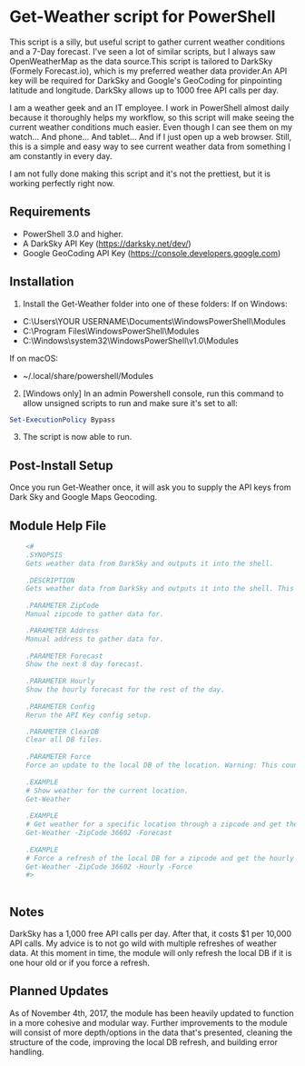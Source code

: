 # Get-Weather script for PowerShell

This script is a silly, but useful script to gather current weather conditions and a 7-Day forecast. I've seen a lot of similar scripts, but I always saw OpenWeatherMap as the data source.This script is tailored to DarkSky (Formely Forecast.io), which is my preferred weather data provider.An API key will be required for DarkSky and Google's GeoCoding for pinpointing latitude and longitude. DarkSky allows up to 1000 free API calls per day.

I am a weather geek and an IT employee. I work in PowerShell almost daily because it thoroughly helps my workflow, so this script will make seeing the current weather conditions much easier. Even though I can see them on my watch... And phone... And tablet... And if I just open up a web browser. Still, this is a simple and easy way to see current weather data from something I am constantly in every day.

I am not fully done making this script and it's not the prettiest, but it is working perfectly right now.

## Requirements
* PowerShell 3.0 and higher.
* A DarkSky API Key (https://darksky.net/dev/)
* Google GeoCoding API Key (https://console.developers.google.com)


## Installation
1. Install the Get-Weather folder into one of these folders:
  If on Windows:
  * C:\Users\YOUR USERNAME\Documents\WindowsPowerShell\Modules
  * C:\Program Files\WindowsPowerShell\Modules
  * C:\Windows\system32\WindowsPowerShell\v1.0\Modules

  If on macOS:
  * ~/.local/share/powershell/Modules


2. [Windows only] In an admin Powershell console, run this command to allow unsigned scripts to run and make sure it's set to all:
  ```powershell
Set-ExecutionPolicy Bypass
```

3. The script is now able to run.

## Post-Install Setup

Once you run Get-Weather once, it will ask you to supply the API keys from Dark Sky and Google Maps Geocoding.

## Module Help File

```powershell
    <#
	.SYNOPSIS
	Gets weather data from DarkSky and outputs it into the shell.
	
	.DESCRIPTION
	Gets weather data from DarkSky and outputs it into the shell. This data includes current conditions and a 7-day forecast for the current area or a specified zipcode.
	
	.PARAMETER ZipCode
	Manual zipcode to gather data for.

	.PARAMETER Address
	Manual address to gather data for.
	
	.PARAMETER Forecast
	Show the next 8 day forecast.
	
	.PARAMETER Hourly
  	Show the hourly forecast for the rest of the day.
  
  	.PARAMETER Config
  	Rerun the API Key config setup.

	.PARAMETER ClearDB
	Clear all DB files.
	
	.PARAMETER Force
	Force an update to the local DB of the location. Warning: This counts as an API call to Dark Sky.
	
	.EXAMPLE
	# Show weather for the current location.
	Get-Weather
	
	.EXAMPLE
	# Get weather for a specific location through a zipcode and get the 8 day forecast.
  	Get-Weather -ZipCode 36602 -Forecast
  
  	.EXAMPLE
  	# Force a refresh of the local DB for a zipcode and get the hourly forecast.
	Get-Weather -ZipCode 36602 -Hourly -Force
	#>
	
```

## Notes

DarkSky has a 1,000 free API calls per day. After that, it costs $1 per 10,000 API calls. My advice is to not go wild with multiple refreshes of weather data. At this moment in time, the module will only refresh the local DB if it is one hour old or if you force a refresh.

## Planned Updates

As of November 4th, 2017, the module has been heavily updated to function in a more cohesive and modular way. Further improvements to the module will consist of more depth/options in the data that's presented, cleaning the structure of the code, improving the local DB refresh, and building error handling.